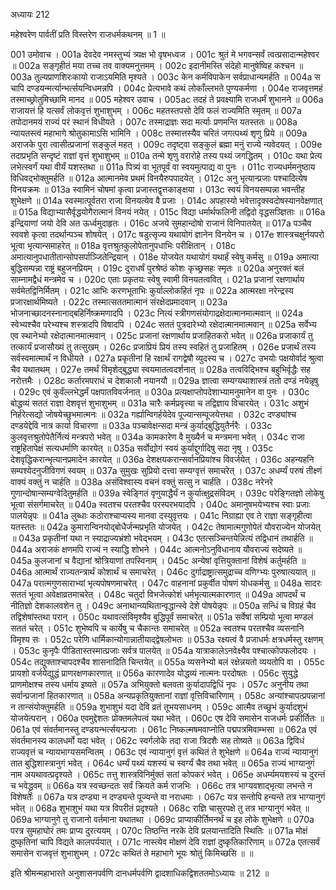 अध्यायः 212

महेश्वरेण पार्वतीं प्रति विस्तरेण राजधर्मकथनम् ॥ 1 ॥

001	उमोवाच ।
001a	देवदेव नमस्तुभ्यं त्र्यक्ष भो वृषभध्वज ।
001c	श्रुतं मे भगवन्सर्वं त्वत्प्रसादान्महेश्वर ॥
002a	सङ्गृहीतं मया तच्च तव वाक्यमनुत्तमम् ।
002c	इदानीमस्ति संदेहो मानुषेष्विह कश्चन ॥
003a	तुल्यप्राणशिरःकायो राजाऽयमिति मृश्यते ।
003c	केन कर्मविपाकेन सर्वप्राधान्यमर्हति ॥
004a	स चापि दण्डयन्मर्त्यान्भर्त्सयन्विधमन्नपि ।
004c	प्रेत्यभावे कथं लोकाँल्लभते पुण्यकर्मणा ।
004e	राजवृत्तमहं तस्माच्छ्रोतुमिच्छामि मानद ॥
005	महेश्वर उवाच ।
005ac	तदहं ते प्रवक्ष्यामि राजधर्मं शुभानने ॥
006a	राजायत्तं हि यत्सर्वं लोकवृत्तं शुभाशुभम् ।
006c	महतस्तपसो देवि फलं राज्यमिति स्मृतम् ॥
007a	तपोदानमयं राज्यं परं स्थानं विधीयते ।
007c	तस्माद्राज्ञः सदा मर्त्याः प्रणमन्ति यतस्ततः ॥
008a	न्यायतस्त्वं महाभागे श्रोतुकामाऽसि भामिनि ।
008c	तस्मात्तस्यैव चरितं जगत्पथ्यं शृणु प्रिये ॥
009a	अराजके पुरा त्वासीत्प्रजानां सङ्कुलं महत् ।
009c	तदृष्ट्वा सङ्कुलं ब्रह्मा मनुं राज्ये न्यवेदयत् ।
009e	तदाप्रभृति सन्दृष्टं राज्ञां वृत्तं शुभाशुभम् ॥
010a	तन्मे शृणु वरारोहे तस्य पथ्यं जगद्धितम् ।
010c	यथा प्रेत्य लभेत्स्वर्गं यथा वीर्यं यशस्तथा ॥
011a	पित्र्यं वा भूतपूर्वं वा स्वयमुत्पाद्य वा पुनः ।
011c	राज्यधर्ममनुष्ठाय विधिवद्भोक्तुमर्हति ॥
012a	आत्मानमेव प्रथमं विनयैरुपपादयेत् ।
012c	अनु भृत्यान्प्रजाः पश्चादित्येष विनयक्रमः ॥
013a	स्वामिनं चोषमां कृत्वा प्रजास्तद्वृत्तकाङ्क्षया ।
013c	स्वयं विनयसम्पन्ना भवन्तीह शुभेक्षणे ॥
014a	स्वस्मात्पूर्वतरा राजा विनयत्येव वै प्रजाः ।
014c	अपहास्यो भवेत्तादृक्स्वदोषस्यानवेक्षणात् ॥
015a	विद्याभ्यासैर्वृद्धयोगैरात्मानं विनयं नयेत् ।
015c	विद्या धर्मार्थफलिनी तद्विदो वृद्धसञ्ज्ञिताः ॥
016a	इन्द्रियाणां जयो देवि अत ऊर्ध्वमुदाहृतः ।
016c	अजये सुमहान्दोषो राजानं विनिपातयेत् ॥
017a	पञ्चैव स्ववशे कृत्वा तदर्थान्पञ्च शोषयेत् ।
017c	षडुत्सृज्य यथायोगं ज्ञानेन विनयेन च ।
017e	शास्त्रचक्षुर्नयपरो भूत्वा भृत्यान्समाहरेत् ॥
018a	वृत्तश्रुतकुलोपेतानुपधाभिः परीक्षितान् ।
018c	अमात्यानुपधातीतान्सोपसर्पाञ्जितेन्द्रियान् ।
018e	योजयेत यथायोगं यथार्हं स्वेषु कर्मसु ॥
019a	अमात्या बुद्धिसम्पन्ना राष्ट्रं बहुजनप्रियम् ।
019c	दुराधर्षं पुरश्रेष्ठं कोशः कृच्छ्रसहः स्मृतः ॥
020a	अनुरक्तं बलं साम्नामद्वैधं मन्त्रमेव च ।
020c	एताः प्रकृतयः स्वेषु स्वामी विनयतत्ववित् ।
021a	प्रजानां रक्षणार्थाय सर्वमेतद्विनिर्मितम् ।
021c	आभिः करणभूताभिः कुर्याल्लोकहितं नृपः ॥
022a	आत्मरक्षा नरेन्द्रस्य प्रजारक्षार्थमिष्यते ।
022c	तस्मात्सततमात्मानं संरक्षेदप्रमादवान् ॥
023a	भोजनाच्छादनस्नानाद्बहिर्निष्क्रमणादपि ।
023c	नित्यं स्त्रीगणसंयोगाद्रक्षेदात्मानमात्मवान् ॥
024a	स्वेभ्यश्चैव परेभ्यश्च शस्त्रादपि विषादपि ।
024c	सततं पुत्रदारेभ्यो रक्षेदात्मानमात्मवान् ॥
025a	सर्वेभ्य एव स्थानेभ्यो रक्षेदात्मानमात्मवान् ।
025c	प्रजानां रक्षणार्थाय प्रजाहितकरो भवेत् ॥
026a	प्रजाकार्यं तु तत्कार्यं प्रजासौख्यं तु तत्सुखम् ।
026c	प्रजाप्रियं प्रियं तस्य स्वहितं तु प्रजाहितम् ।
026e	प्रजार्थं तस्य सर्वस्वमात्मार्थं न विधीयते ।
027a	प्रकृतीनां हि रक्षार्थं रागद्वेषौ व्युदस्य च ।
027c	उभयोः पक्षयोर्वादं श्रुत्वा चैव यथातथम् ।
027e	तमर्थं विमृशेद्बुद्ध्या स्वयमातत्वदर्शनात् ॥
028a	तत्वविद्भिश्च बहुभिर्वृद्धैः सह नरोत्तमैः ।
028c	कर्तारमपराधं च देशकालौ नयानयौ ॥
029a	ज्ञात्वा सम्यग्यथाशास्त्रं ततो दण्डं नयेन्नृषु ।
029c	एवं कुर्वंल्लभेद्धर्मं पक्षपातविवर्जनात् ॥
030a	प्रत्यक्षाप्तोपदेशाभ्यामनुमानेन वा पुनः ।
030c	बोद्धव्यं सततं राज्ञा देशवृत्तं शुभाशुभम् ॥
031a	चारैः कर्मप्रवृत्त्या च तद्विज्ञाय विचारयेत् ।
031c	अशुभं निर्हरेत्सद्यो जोषयेच्छुभमात्मनः ॥
032a	गर्ह्यान्विगर्हयेदेव पूज्यान्सम्पूजयेत्तथा ।
032c	दण्ड्यांश्च दण्डयेद्देवि नात्र कार्या विचारणा ॥
033a	पञ्चावेक्षन्सदा मन्त्रं कुर्याद्बुद्धियुतैर्नरैः ।
033c	कुलवृत्तश्रुतोपेतैर्नित्यं मन्त्रपरो भवेत् ॥
034a	कामकारेण वै मुख्यैर्न च मन्त्रमना भवेत् ।
034c	राजा राष्ट्रहितापेक्षं सत्यधर्माणि कारयेत् ॥
035a	सर्वोद्योगं स्वयं कुर्याद्दुर्गादिषु सदा नृषु ।
035c	देशवृद्धिकरान्भृत्यानप्रमादेन कारयेत् ॥
036a	देशक्षयकरान्सर्वानप्रियांश्च विवर्जयेत् ।
036c	अहन्यहनि सम्पश्येदनुजीविगणं स्वयम् ॥
037a	सुमुखः सुप्रियो दत्त्वा सम्यग्वृत्तं समाचरेत् ।
037c	अधर्म्यं परुषं तीक्ष्णं वाक्यं वक्तुं न चार्हति ॥
038a	असंविश्वास्य वचनं वक्तुं सत्सु न चार्हति ।
038c	नरेनरे गुणान्दोषान्सम्यग्वेदितुमर्हति ॥
039a	स्वेङ्गितं वृणुयाद्धैर्यं न कुर्यात्क्षुद्रसंविदम् ।
039c	परेङ्गितज्ञो लोकेषु भूत्वा संसर्गमाचरेत् ॥
040a	स्वतश्च परतश्चैव परस्परभयादपि ।
040c	अमानुषभयेभ्यश्च स्वाः प्रजाः पालयेन्नृपः ॥
041a	लुब्धाः कठोराश्चाप्यस्य मानवा दस्युवृत्तयः ।
041c	निग्राह्या एव ते राज्ञा सङ्गृहीत्वा यतस्ततः ॥
042a	कुमारान्विनयोद्बोधैर्जन्मप्रभृति योजयेत् ।
042c	तेषामात्मगुणोपेतं यौवराज्येन योजयेत् ॥
043a	प्रकृतीनां यथा न स्याद्राज्यभ्रंशो भवेद्भयम् ।
043c	एतत्सञ्चिन्तयेन्नित्यं तद्विधानं तथार्हति ॥
044a	अराजकं क्षणमपि राज्यं न स्याद्धि शोभने ।
044c	आत्मनोऽनुविधानाय यौवराज्यं सदेष्यते ॥
045a	कुलजानां च वैद्यानां श्रोत्रियाणां तपस्विनाम् ।
045c	अन्येषां वृत्तियुक्तानां विशेषं कर्तुमर्हति ॥
046a	आत्मार्थं राज्यतन्त्रार्थं कोशार्थं च समाचरेत् ।
046c	दुर्गाद्राष्ट्रात्समुद्राच्च वणिग्भ्यः पुरुषात्ययात् ॥
047a	परात्मगुणसाराभ्यां भृत्यपोषणमाचरेत् ।
047c	वाहनानां प्रकुर्वीत पोषणं योधकर्मसु ॥
048a	सादरः सततं भूत्वा अवेक्षाव्रतमाचरेत् ।
048c	चतुर्दा विभजेत्कोशं धर्मभृत्यात्मकारणात् ॥
049a	आपदर्थं च नीतिज्ञो देशकालवशेन तु ।
049c	अनाथान्व्यथितान्वृद्धान्स्वे देशे पोषयेन्नृपः ॥
050a	सन्धिं च विग्रहं चैव तद्विशेषांस्तथा परान् ।
050c	यथावत्संविमृश्यैव बुद्धिपूर्वं समाचरेत् ॥
051a	सर्वेषां सम्प्रियो भूत्वा मण्डलं सततं चरेत् ।
051c	शुभेष्वपि च कार्येषु च चैकान्तः समाचरेत् ॥
052a	स्वतश्च परतश्चैव व्यसनानि विमृश्य सः ।
052c	परेणि धार्मिकान्योगान्नातीयाद्द्वेषलोभतः ॥
053a	रक्ष्यत्वं वै प्रजाधर्मः क्षत्रधर्मस्तु रक्षणम् ।
053c	कुनृपैः पीडितास्तस्मात्प्रजाः सर्वत्र पालयेत् ॥
054a	यात्राकालेऽनवेक्ष्यैव पश्चात्कोपफलोदयः ।
054c	तद्युक्ताश्चापदश्चैव शासनादिति चिन्तयेत् ॥
055a	व्यसनेभ्यो बलं रक्षेन्नयतो व्ययतोपि वा ।
055c	प्रायशो वर्जयेद्युद्धं प्राणरक्षणकारणात् ॥
056a	कारणादेव योद्धव्यं नात्मनः परदोषतः ।
056c	सुयुद्धे प्राणमोक्षश्च तस्य धर्माय इष्यते ॥
057a	अभियुक्तो बलवता कुर्यादापद्विधिं नृपः ।
057c	अनुनीय तथा सर्वान्प्रजानां हितकारणात् ॥
058a	अन्यप्रकृतियुक्तानां राज्ञां वृत्तिविचारिणाम् ।
058c	अन्यांश्चापत्प्रपन्नानां न तान्संयोक्तुमर्हति ॥
059a	शुभाशुभं यदा देवि व्रतं तूभयसाधनम् ।
059c	आत्मैव तच्छुभं कुर्यादशुभं योजयेत्परान् ।
060a	एवमुद्देशतः प्रोक्तमलेपत्वं यथा भवेत् ।
060c	एष देवि समासेन राजधर्मः प्रकीर्तितः ॥
061a	एवं संवर्तमानस्तु दण्डयन्भर्त्सयन्प्रजाः ।
061c	निष्कल्मषमवाप्नोति पद्मपत्रमिवाम्भसा ॥
062a	एवं संवर्तमानस्य कालधर्मो यदा भवेत् ।
062c	स्वर्गलोके तदा राजा त्रिदशैः सह तोष्यते ॥
063a	द्विविधं राज्यवृत्तं च न्यायभाग्यसमन्वितम् ।
063c	एवं न्यायानुगं वृत्तं कथितं ते शुभेक्षणे ॥
064a	राज्यं न्यायानुगं तात बुद्धिशास्त्रानुगं भवेत् ।
064c	धर्म्यं पथ्यं यशस्यं च स्वर्ग्यं चैव तथा भवेत् ॥
065a	राज्यं भाग्यानुगं नाम अयथावत्प्रदृश्यते ।
065c	तत्तु शास्त्रविनिर्मुक्तं सतां कोपकरं भवेत् ।
065e	अधर्म्यमयशस्यं च दुरन्तं च भवेद्ध्रुवम् ॥
066a	यत्र स्वच्छन्दतः सर्वं क्रियते कर्म राजभिः ।
066c	तत्र भाग्यवशाद्भृत्या लभन्ते न विशेषतः ॥
067a	यत्र दण्ड्या न दण्ड्यन्ते पूज्यन्ते वा नराधमाः ।
067c	यत्र सन्तोपि हन्यन्ते तत्र भाग्यानुगं भवेत् ॥
068a	शुभाशुभं यथा यत्र विपरीतं प्रदृश्यते ।
068c	राज्ञि चासुरपक्षे तु तत्र भाग्यानुगं भवेत् ॥
069a	भाग्यानुगे तु राजानो वर्तमाना यथातथा ।
069c	प्राप्याकीर्तिमनर्थं च इह लोके शुभेक्षणे ॥
070a	परत्र सुमहाघोरं तमः प्राप्य दुरत्ययम् ।
070c	तिष्ठन्ति नरके देवि प्रलयान्तादिति स्थितिः ॥
071a	मोक्षं दुष्कृतिनां चापि विद्यते कालपर्ययात् ।
071c	नास्त्येव मोक्षणं देवि राज्ञां दुष्कृतिकारिणाम् ॥
072a	एतत्सर्वं समासेन राजवृत्तं शुभाशुभम् ।
072c	कथितं ते महाभागे भूयः श्रोतुं किमिच्छसि ॥ ॥

इति श्रीमन्महाभारते अनुशासनपर्वणि दानधर्मपर्वणि द्वादशाधिकद्विशततमोऽध्यायः ॥ 212 ॥
